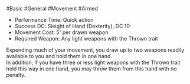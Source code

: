 #Basic #General #Movement #Armed
 
- Performance Time: Quick action
- Success DC: Sleight of Hand (Dexterity), DC 10
- Movement Cost: 5' per drawn weapon
- Required Weapon: Any light weapons with the Thrown trait
 
Expending much of your movement, you draw up to two weapons readily available to you and hold them in one hand.  
In addition, if you have three or less light weapons with the Thrown trait held this way in one hand, you may throw them from this hand with no penalty.